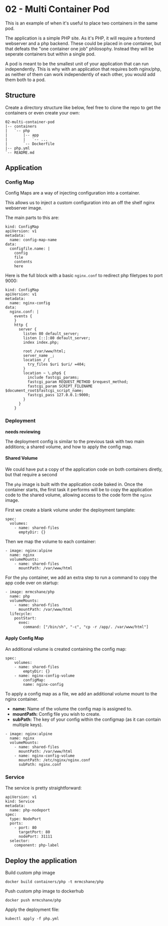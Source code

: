 # 02 - Multi Container Pod

This is an example of when it's useful to place two containers in the same pod.

The application is a simple PHP site. As it's PHP, it will require a frontend webserver and a php backend. These could be placed in one container, but that defeats the "one container one job" philosophy. Instead they will be seperate containers but within a single pod. 

A pod is meant to be the smallest unit of your application that can run independently. This is why with an application that requires both nginx/php, as neither of them can work independently of each other, you would add them both to a pod.



## Structure

Create a directory structure like below, feel free to clone the repo to get the containers or even create your own:
```
02-multi-container-pod
|-- containers
|   `-- php
|       |-- app
|       |   `-- ...
|       `-- Dockerfile
|-- php.yml
`-- README.md
```

## Application

### Config Map

Config Maps are a way of injecting configuration into a container.

This allows us to inject a custom configuration into an off the shelf nginx webserver image.

The main parts to this are:
```
kind: ConfigMap
apiVersion: v1
metadata:
  name: config-map-name
data:
  configfile.name: |
    config
    file
    contents
    here
```

Here is the full block with a basic `nginx.conf` to redirect php filetypes to port 9000:
```
kind: ConfigMap
apiVersion: v1
metadata:
  name: nginx-config
data:
  nginx.conf: |
    events {
    }
    http {
      server {
        listen 80 default_server;
        listen [::]:80 default_server;
        index index.php;
        
        root /var/www/html;
        server_name _;
        location / {
          try_files $uri $uri/ =404;
        }
        location ~ \.php$ {
          include fastcgi_params;
          fastcgi_param REQUEST_METHOD $request_method;
          fastcgi_param SCRIPT_FILENAME $document_root$fastcgi_script_name;
          fastcgi_pass 127.0.0.1:9000;
        }
      }
    }
```

### Deployment

__needs reviewing__

The deployment config is similar to the previous task with two main additions; a shared volume, and how to apply the config map.
  

#### Shared Volume

We could have put a copy of the application code on both containers diretly, but that require a second 

The `php` image is built with the application code baked in. Once the container starts, the first task it performs will be to copy the application code to the shared volume, allowing access to the code form the `nginx` image.

First we create a blank volume under the deployment tamplate:
```
spec:
  volumes:
    - name: shared-files
      emptyDir: {}
```

Then we map the volume to each container:
```
- image: nginx:alpine
  name: nginx
  volumeMounts:
    - name: shared-files
      mountPath: /var/www/html
```

For the `php` container, we add an extra step to run a command to copy the app code over on startup:
```
- image: mrmcshane/php
  name: php
  volumeMounts:
    - name: shared-files
      mountPath: /var/www/html
  lifecycle:
    postStart:
      exec:
        command: ["/bin/sh", "-c", "cp -r /app/. /var/www/html"]
```

#### Apply Config Map

An additional volume is created containing the config map:

```
spec:
    volumes:
    - name: shared-files
        emptyDir: {}
    - name: nginx-config-volume
        configMap:
        name: nginx-config
```

To apply a config map as a file, we add an additional volume mount to the nginx container.

- **name:** Name of the volume the config map is assigned to.
- **mountPath:** Config file you wish to create.
- **subPath:** The key of your config within the configmap (as it can contain multiple keys).

```
- image: nginx:alpine
  name: nginx
  volumeMounts:
    - name: shared-files
      mountPath: /var/www/html
    - name: nginx-config-volume
      mountPath: /etc/nginx/nginx.conf
      subPath: nginx.conf
```

### Service

The service is pretty straightforward:
```
apiVersion: v1
kind: Service
metadata:
  name: php-nodeport
spec:
  type: NodePort
  ports:
    - port: 80
      targetPort: 80
      nodePort: 31111
  selector:
    component: php-label
```



## Deploy the application

Build custom php image
```
docker build containers/php -t mrmcshane/php
```

Push custom php image to dockerhub
```
docker push mrmcshane/php
```

Apply the deployment file:
```
kubectl apply -f php.yml
```
